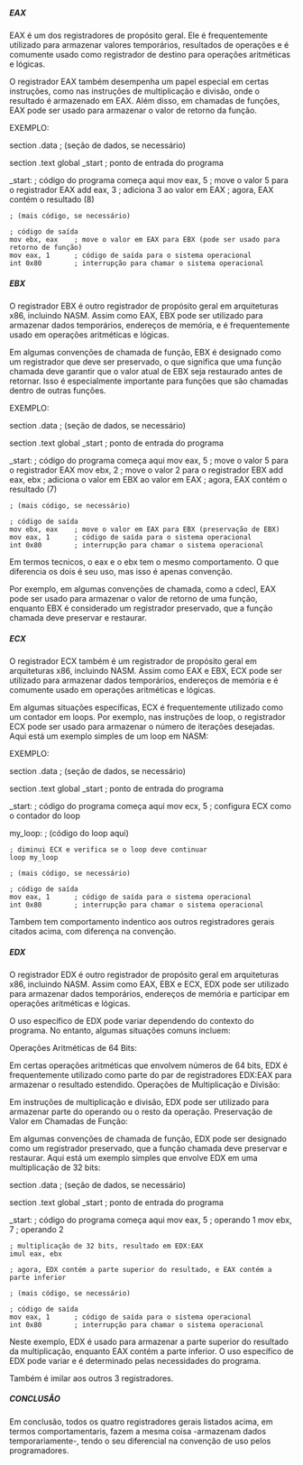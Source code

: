 ##### EAX #####

EAX é um dos registradores de propósito geral. Ele é frequentemente utilizado para armazenar valores temporários, resultados de operações e é comumente usado como registrador de destino para operações aritméticas e lógicas.


O registrador EAX também desempenha um papel especial em certas instruções, como nas instruções de multiplicação e divisão, onde o resultado é armazenado em EAX. Além disso, em chamadas de funções, EAX pode ser usado para armazenar o valor de retorno da função.


EXEMPLO:

section .data
    ; (seção de dados, se necessário)

section .text
    global _start  ; ponto de entrada do programa

_start:
    ; código do programa começa aqui
    mov eax, 5      ; move o valor 5 para o registrador EAX
    add eax, 3      ; adiciona 3 ao valor em EAX
    ; agora, EAX contém o resultado (8)

    ; (mais código, se necessário)

    ; código de saída
    mov ebx, eax    ; move o valor em EAX para EBX (pode ser usado para retorno de função)
    mov eax, 1      ; código de saída para o sistema operacional
    int 0x80        ; interrupção para chamar o sistema operacional


##### EBX ####

O registrador EBX é outro registrador de propósito geral em arquiteturas x86, incluindo NASM. Assim como EAX, EBX pode ser utilizado para armazenar dados temporários, endereços de memória, e é frequentemente usado em operações aritméticas e lógicas.

Em algumas convenções de chamada de função, EBX é designado como um registrador que deve ser preservado, o que significa que uma função chamada deve garantir que o valor atual de EBX seja restaurado antes de retornar. Isso é especialmente importante para funções que são chamadas dentro de outras funções.


EXEMPLO:

section .data
    ; (seção de dados, se necessário)

section .text
    global _start  ; ponto de entrada do programa

_start:
    ; código do programa começa aqui
    mov eax, 5      ; move o valor 5 para o registrador EAX
    mov ebx, 2      ; move o valor 2 para o registrador EBX
    add eax, ebx    ; adiciona o valor em EBX ao valor em EAX
    ; agora, EAX contém o resultado (7)

    ; (mais código, se necessário)

    ; código de saída
    mov ebx, eax    ; move o valor em EAX para EBX (preservação de EBX)
    mov eax, 1      ; código de saída para o sistema operacional
    int 0x80        ; interrupção para chamar o sistema operacional


Em termos tecnicos, o eax e o ebx tem o mesmo comportamento. O que diferencia os dois é seu uso, mas isso é apenas convenção. 

 Por exemplo, em algumas convenções de chamada, como a cdecl, EAX pode ser usado para armazenar o valor de retorno de uma função, enquanto EBX é considerado um registrador preservado, que a função chamada deve preservar e restaurar.


##### ECX #####

O registrador ECX também é um registrador de propósito geral em arquiteturas x86, incluindo NASM. Assim como EAX e EBX, ECX pode ser utilizado para armazenar dados temporários, endereços de memória e é comumente usado em operações aritméticas e lógicas.

Em algumas situações específicas, ECX é frequentemente utilizado como um contador em loops. Por exemplo, nas instruções de loop, o registrador ECX pode ser usado para armazenar o número de iterações desejadas. Aqui está um exemplo simples de um loop em NASM:


EXEMPLO:


section .data
    ; (seção de dados, se necessário)

section .text
    global _start  ; ponto de entrada do programa

_start:
    ; código do programa começa aqui
    mov ecx, 5      ; configura ECX como o contador do loop

my_loop:
    ; (código do loop aqui)

    ; diminui ECX e verifica se o loop deve continuar
    loop my_loop

    ; (mais código, se necessário)

    ; código de saída
    mov eax, 1      ; código de saída para o sistema operacional
    int 0x80        ; interrupção para chamar o sistema operacional



Tambem tem comportamento indentico aos outros registradores gerais citados acima, com diferença na convenção.



##### EDX #####


O registrador EDX é outro registrador de propósito geral em arquiteturas x86, incluindo NASM. Assim como EAX, EBX e ECX, EDX pode ser utilizado para armazenar dados temporários, endereços de memória e participar em operações aritméticas e lógicas.

O uso específico de EDX pode variar dependendo do contexto do programa. No entanto, algumas situações comuns incluem:

Operações Aritméticas de 64 Bits:

Em certas operações aritméticas que envolvem números de 64 bits, EDX é frequentemente utilizado como parte do par de registradores EDX:EAX para armazenar o resultado estendido.
Operações de Multiplicação e Divisão:

Em instruções de multiplicação e divisão, EDX pode ser utilizado para armazenar parte do operando ou o resto da operação.
Preservação de Valor em Chamadas de Função:

Em algumas convenções de chamada de função, EDX pode ser designado como um registrador preservado, que a função chamada deve preservar e restaurar.
Aqui está um exemplo simples que envolve EDX em uma multiplicação de 32 bits:


section .data
    ; (seção de dados, se necessário)

section .text
    global _start  ; ponto de entrada do programa

_start:
    ; código do programa começa aqui
    mov eax, 5      ; operando 1
    mov ebx, 7      ; operando 2

    ; multiplicação de 32 bits, resultado em EDX:EAX
    imul eax, ebx

    ; agora, EDX contém a parte superior do resultado, e EAX contém a parte inferior

    ; (mais código, se necessário)

    ; código de saída
    mov eax, 1      ; código de saída para o sistema operacional
    int 0x80        ; interrupção para chamar o sistema operacional


Neste exemplo, EDX é usado para armazenar a parte superior do resultado da multiplicação, enquanto EAX contém a parte inferior. O uso específico de EDX pode variar e é determinado pelas necessidades do programa.

Também é imilar aos outros 3 registradores.




##### CONCLUSÂO #####

Em conclusão, todos os quatro registradores gerais listados acima, em termos comportamentaris, fazem a mesma coisa -armazenam dados temporariamente-, tendo o seu diferencial na convenção de uso pelos programadores.



